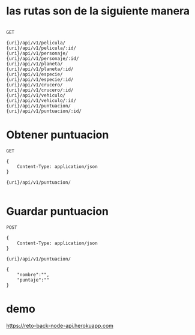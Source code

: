 # las rutas son de la siguiente manera

```

GET

{uri}/api/v1/pelicula/
{uri}/api/v1/pelicula/:id/
{uri}/api/v1/personaje/
{uri}/api/v1/personaje/:id/
{uri}/api/v1/planeta/
{uri}/api/v1/planeta/:id/
{uri}/api/v1/especie/
{uri}/api/v1/especie/:id/
{uri}/api/v1/crucero/
{uri}/api/v1/crucero/:id/
{uri}/api/v1/vehiculo/
{uri}/api/v1/vehiculo/:id/
{uri}/api/v1/puntuacion/
{uri}/api/v1/puntuacion/:id/

```

# Obtener puntuacion

```
GET

{
    Content-Type: application/json
}

{uri}/api/v1/puntuacion/


```

# Guardar puntuacion

```
POST

{
    Content-Type: application/json
}

{uri}/api/v1/puntuacion/

{
    "nombre":"",
    "puntaje":""
}

```

# demo

https://reto-back-node-api.herokuapp.com
